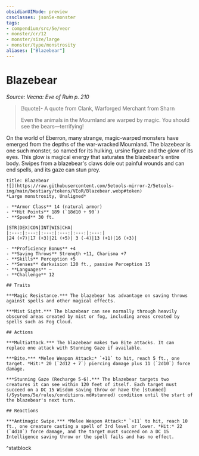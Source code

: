```yaml
---
obsidianUIMode: preview
cssclasses: json5e-monster
tags:
- compendium/src/5e/veor
- monster/cr/12
- monster/size/large
- monster/type/monstrosity
aliases: ["Blazebear"]
---
```

# Blazebear
*Source: Vecna: Eve of Ruin p. 210*  

> [!quote]- A quote from Clank, Warforged Merchant from Sharn  
> 
> Even the animals in the Mournland are warped by magic. You should see the bears—terrifying!

On the world of Eberron, many strange, magic-warped monsters have emerged from the depths of the war-wracked Mournland. The blazebear is one such monster, so named for its hulking, ursine figure and the glow of its eyes. This glow is magical energy that saturates the blazebear's entire body. Swipes from a blazebear's claws dole out painful wounds and can end spells, and its gaze can stun prey.

```ad-statblock
title: Blazebear
![](https://raw.githubusercontent.com/5etools-mirror-2/5etools-img/main/bestiary/tokens/VEoR/Blazebear.webp#token)
*Large monstrosity, Unaligned*

- **Armor Class** 14 (natural armor)
- **Hit Points** 189 (`18d10 + 90`)
- **Speed** 30 ft.

|STR|DEX|CON|INT|WIS|CHA|
|:---:|:---:|:---:|:---:|:---:|:---:|
|24 (+7)|17 (+3)|21 (+5)| 3 (-4)|13 (+1)|16 (+3)|

- **Proficiency Bonus** +4
- **Saving Throws** Strength +11, Charisma +7
- **Skills** Perception +5
- **Senses** darkvision 120 ft., passive Perception 15
- **Languages** —
- **Challenge** 12

## Traits

***Magic Resistance.*** The blazebear has advantage on saving throws against spells and other magical effects.

***Mist Sight.*** The blazebear can see normally through heavily obscured areas created by mist or fog, including areas created by spells such as Fog Cloud.

## Actions

***Multiattack.*** The blazebear makes two Bite attacks. It can replace one attack with Stunning Gaze if available.

***Bite.*** *Melee Weapon Attack:* `+11` to hit, reach 5 ft., one target. *Hit:* 20 (`2d12 + 7`) piercing damage plus 11 (`2d10`) force damage.

***Stunning Gaze (Recharge 5-6).*** The blazebear targets two creatures it can see within 120 feet of itself. Each target must succeed on a DC 15 Wisdom saving throw or have the [stunned](/Systems/5e/rules/conditions.md#stunned) condition until the start of the blazebear's next turn.

## Reactions

***Antimagic Swipe.*** *Melee Weapon Attack:* `+11` to hit, reach 10 ft., one creature casting a spell of 3rd level or lower. *Hit:* 22 (`4d10`) force damage, and the target must succeed on a DC 15 Intelligence saving throw or the spell fails and has no effect.
```
^statblock